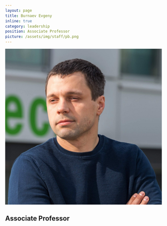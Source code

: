 ```yaml
---
layout: page
title: Burnaev Evgeny
inline: true
category: leadership
position: Associate Professor
picture: /assets/img/staff/pb.png
---
```


![](/assets/img/staff/pb.png)

## Associate Professor
